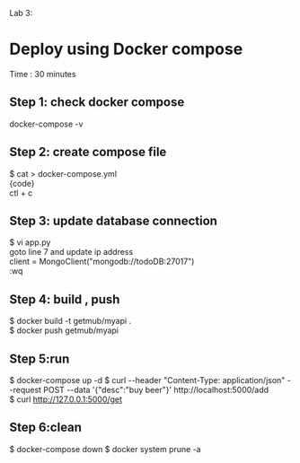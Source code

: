 Lab 3: 
# Deploy using Docker compose #
Time : 30 minutes

## Step 1: check docker compose ##
docker-compose -v

## Step 2: create compose file ##
$ cat > docker-compose.yml  <br/>
{code}  <br/>
ctl + c	  <br/>

## Step 3: update database connection  ##
$ vi app.py   <br/>
goto line 7 and update ip address   <br/>
client = MongoClient("mongodb://todoDB:27017")   <br/>
:wq

## Step 4: build , push ## 
$ docker build -t getmub/myapi .   <br/>
$ docker push getmub/myapi  <br/>

## Step 5:run ##
$ docker-compose up -d 
$ curl --header "Content-Type: application/json" --request POST  --data '{"desc":"buy beer"}'  http://localhost:5000/add  <br/>
$ curl http://127.0.0.1:5000/get  <br/>

## Step 6:clean ##
$ docker-compose down
$ docker system prune -a  <br/>
